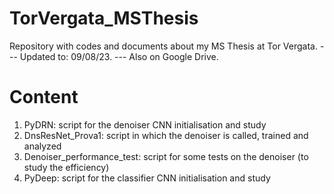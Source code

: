 # TorVergata_MSThesis
Repository with codes and documents about my MS Thesis at Tor Vergata. ---
Updated to: 09/08/23. ---
Also on Google Drive.


# Content
1. PyDRN: script for the denoiser CNN initialisation and study
2. DnsResNet_Prova1: script in which the denoiser is called, trained and analyzed
3. Denoiser_performance_test: script for some tests on the denoiser (to study the efficiency)
4. PyDeep: script for the classifier CNN initialisation and study
